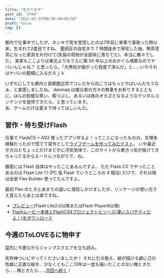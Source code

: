 ```yaml
---
title: "生きてます"
post_id: "3704"
date: "2011-03-15T00:00:00+09:00"
draft: false
tag: []
---
```


都内で仕事中でしたが、ホンキで死を覚悟したのは7年前に単車で事故った時以来、生まれて2度目ですね。
墨田区の自宅まで 7 時間徒歩で帰宅した後、無茶苦茶になった家具を片付けて(天袋の荷物が全部床に落ちてた)、本当に散々でした。
実家もここよりは東北よりなうえに築 50 年以上のおかぐら増築なのでヤバいんじゃね？
と思ったら、「大黒柱が曲がった程度で済んだ」と……いやそれはヤバいの範疇に入るだろｊｋ

いずれにしても都内と首都圏近郊でコレだから向こうはもっとやばいんだろうなぁ、と実感しましたね。
danmaq は被災者の方々の無事をお祈りするとともに、ほんの些細な笑い、暇つぶし、あるいは夜のオカズとなるようなデジタルコンテンツを提供できたら、と思っています。  
あ、ゲームだけは夏まで待ってほしいんだ。

## 習作・待ち受けFlash

仕事で FlashCS + AS3 使ったアプリ作るよ！ってことになったものの、生憎未経験だったので慌てて習作として[ライフゲームを作ってみたテスト](/lifegame.html)。
いや最近ボカロとちょっとだけまどかに浮気気味で、このサイトから東方っ気が抜けてきちゃってるからえーりんつながりで、ね。

厳密には Flash 自体はやったことあるんですよ。
ただ Flash CS でやったことあるのは Flash Lite 1.1 (PC 版 Flash でいうところの 4 相当) だけで、それ以降は全部 Flex Builder 使ってたんですよ。

最初 Flex のときとあまりの違いに発狂しかけましたが、リンケージの使い方さえ覚えたらあとは楽ですね。

* [プレビュー](/lifegame.html)(Flash Lite2.0以降またはFlash Player8以降)
* [Flashムービー本体とFlashCS4プロジェクトとソース(凄いスパゲティだよ！)をダウンロード](/filez/app/lifegame.zip)

## 今週のToLOVEるに物申す

猛烈に今更ながらジャンプスクエアを立ち読み。  

矢吹神ついにやってくださいましたか！
それに引き換え、絵が描ける癖に己の性癖に正直な絵を、少なくともここ13年は一度も描いたことのない俺ときたら……俺ときたら……[次回へ続く](../04/01-be-honest-to-oneself.md)！
